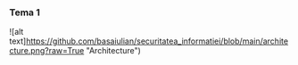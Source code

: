 ### Tema 1

![alt text]https://github.com/basaiulian/securitatea_informatiei/blob/main/architecture.png?raw=True "Architecture")
